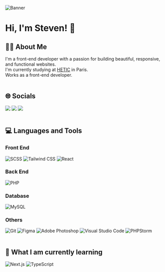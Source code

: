 ![Banner](https://github.com/user-attachments/assets/7b656dab-ed0a-4445-a649-73a762ea6d4a)

# Hi, I'm Steven! 👋

## 👨‍💻 About Me

I'm a front-end developer with a passion for building beautiful, responsive, and functional websites.
<br/>
I'm currently studying at [HETIC](https://www.hetic.net) in Paris.
<br/>
Works as a front-end developer.
<br/><br/>

## 🌐 Socials

![](https://dcbadge.limes.pink/api/shield/507676625681514501?compact=true)
[![](https://img.shields.io/badge/Steven_godin-0077B5?style=for-the-badge&logo=linkedin&logoColor=white)](https://www.linkedin.com/in/steven-godin/)
[![](https://img.shields.io/badge/stevengodin78@gmail.com-D14836?style=for-the-badge&logo=gmail&logoColor=white)](mailto:stevengodin78@gmail.com)
<br/><br/>

## 💻 Languages and Tools

### Front End

![SCSS](https://img.shields.io/badge/Scss-323330?style=for-the-badge&logo=sass&logoColor=CC6699)
![Tailwind CSS](https://img.shields.io/badge/Tailwind_CSS-323330?style=for-the-badge&logo=tailwind-css&logoColor=38B2AC)
![React](https://img.shields.io/badge/React-323330?style=for-the-badge&logo=react&logoColor=61DAFB)

### Back End

![PHP](https://img.shields.io/badge/PHP-323330?style=for-the-badge&logo=php&logoColor=007ACC)

### Database

![MySQL](https://img.shields.io/badge/MySQL-323330?style=for-the-badge&logo=mysql&logoColor=007ACC)

### Others

![Git](https://img.shields.io/badge/GIT-323330?style=for-the-badge&logo=git&logoColor=E44C30)
![Figma](https://img.shields.io/badge/Figma-323330?style=for-the-badge&logo=figma&logoColor=F24E1E)
![Adobe Photoshop](https://img.shields.io/badge/Adobe%20Photoshop-323330?style=for-the-badge&logo=Adobe%20Photoshop&logoColor=31A8FF)
![Visual Studio Code](https://img.shields.io/badge/Visual_Studio_Code-323330?style=for-the-badge&logo=visual%20studio%20code&logoColor=007ACC)
![PHPStorm](http://img.shields.io/badge/-PHPStorm-323330?style=for-the-badge&logo=phpstorm&logoColor=white)
<br/><br/>

## 🌱 What I am currently learning


![Next.js](https://img.shields.io/badge/Next.js-323330?style=for-the-badge&logo=Next.js)
![TypeScript](https://img.shields.io/badge/TypeScript-323330?style=for-the-badge&logo=typescript&logoColor=007ACC)
